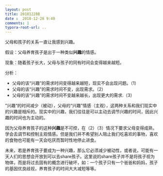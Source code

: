 ```yaml
---
layout: post
title: 20181228B
date :  2018-12-28 9:40
comments: 1
typora-root-url: ..
---
```




父母和孩子的关系一直让我感到兴趣。

假设：父母养育孩子是出于一种类似**兴趣**的情感。

现象：随着孩子长大，父母与孩子的同有时间会变得越来越短。

分析：

- 父母的该“兴趣”的需求时间变得越来越短，现实不会出现问题。（1）
- 父母的该“兴趣”的需求时间不变，出现需求。（2）
- 父母的该“兴趣”的需求时间不变越来越长，出现更大的需求.（3）

”兴趣“的时间减少（被动），父母的“兴趣”情感（主观），这两种关系和我们现实中的兴趣是相斥的。现实中的兴趣，我们往往是可以主动去调节兴趣的时间，因此兴趣的时间也为主动的。

因为父母养育孩子的这种**兴趣**是不可控，在（2）（3）情况下要求父母变得成熟，学会去调节和控制主观情感。但是我们并不希望别人阻止我们吃喜欢的事物，喜欢的食物也可能有一天会吃厌而暂时性地停止进食。

未来，若是养育孩子要成为一种兴趣，那么它必须减少被动性，或者说，可能有一天人们的思想会开放到可以去share孩子。这里说的share孩子并不是将孩子视为物体，而是将过去固有的概念进行破坏，如：一个孩子只有一个爸爸和妈妈，孩子的基因优良歧视，养育孩子的时间大大减短等等。

